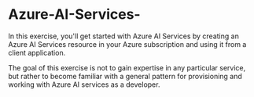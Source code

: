 # Azure-AI-Services-

In this exercise, you'll get started with Azure AI Services by creating an Azure AI Services resource in your Azure subscription and using it from a client application. 

The goal of this exercise is not to gain expertise in any particular service, but rather to become familiar with a general pattern for provisioning and working with Azure AI services as a developer.
